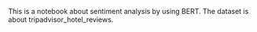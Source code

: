 This is a notebook about sentiment analysis by using BERT. The dataset is about tripadvisor_hotel_reviews.
